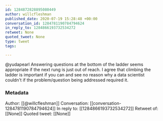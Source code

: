 ```yaml
---
id: 1284872828895080449
author: willcfleshman
published_date: 2020-07-19 15:28:48 +00:00
conversation_id: 1284781190784794624
in_reply_to: 1284866193732534272
retweet: None
quoted_tweet: None
type: tweet
tags:

---
```


@yudapearl Answering questions at the bottom of the ladder seems appropriate if the next rung is just out of reach. I agree that climbing the ladder is important if you can and see no reason why a data scientist couldn't if the problem/question being addressed required it.

### Metadata

Author: [[@willcfleshman]]
Conversation: [[conversation-1284781190784794624]]
In reply to: [[1284866193732534272]]
Retweet of: [[None]]
Quoted tweet: [[None]]
